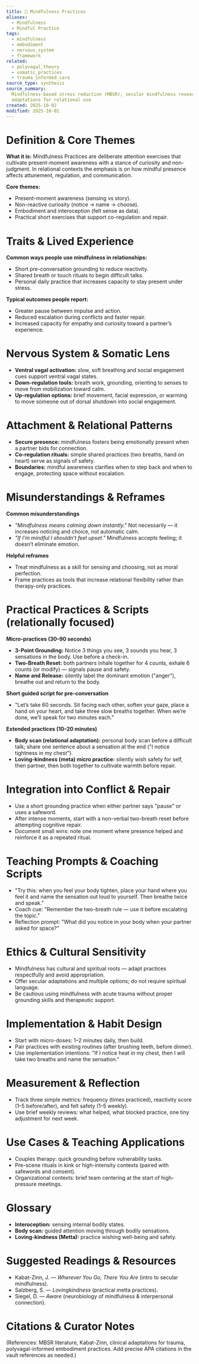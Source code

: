 ```yaml
---
title: 🧘 Mindfulness Practices
aliases:
  - Mindfulness
  - Mindful Practice
tags:
  - mindfulness
  - embodiment
  - nervous_system
  - framework
related:
  - polyvagal_theory
  - somatic_practices
  - trauma_informed_care
source_type: synthesis
source_summary:
  Mindfulness-based stress reduction (MBSR), secular mindfulness research, and clinical
  adaptations for relational use
created: 2025-10-02
modified: 2025-10-02
---
```


<!-- @format -->

# Definition & Core Themes

**What it is:** Mindfulness Practices are deliberate attention exercises that cultivate
present-moment awareness with a stance of curiosity and non-judgment. In relational
contexts the emphasis is on how mindful presence affects attunement, regulation, and
communication.

**Core themes:**

- Present-moment awareness (sensing vs story).
- Non-reactive curiosity (notice → name → choose).
- Embodiment and interoception (felt sense as data).
- Practical short exercises that support co-regulation and repair.

# Traits & Lived Experience

**Common ways people use mindfulness in relationships:**

- Short pre-conversation grounding to reduce reactivity.
- Shared breath or touch rituals to begin difficult talks.
- Personal daily practice that increases capacity to stay present under stress.

**Typical outcomes people report:**

- Greater pause between impulse and action.
- Reduced escalation during conflicts and faster repair.
- Increased capacity for empathy and curiosity toward a partner’s experience.

# Nervous System & Somatic Lens

- **Ventral vagal activation:** slow, soft breathing and social engagement cues support
  ventral vagal states.
- **Down-regulation tools:** breath work, grounding, orienting to senses to move from
  mobilization toward calm.
- **Up-regulation options:** brief movement, facial expression, or warming to move
  someone out of dorsal shutdown into social engagement.

# Attachment & Relational Patterns

- **Secure presence:** mindfulness fosters being emotionally present when a partner bids
  for connection.
- **Co-regulation rituals:** simple shared practices (two breaths, hand on heart) serve
  as signals of safety.
- **Boundaries:** mindful awareness clarifies when to step back and when to engage,
  protecting space without escalation.

# Misunderstandings & Reframes

**Common misunderstandings**

- _"Mindfulness means calming down instantly."_ Not necessarily — it increases noticing
  and choice, not automatic calm.
- _"If I’m mindful I shouldn’t feel upset."_ Mindfulness accepts feeling; it doesn’t
  eliminate emotion.

**Helpful reframes**

- Treat mindfulness as a skill for sensing and choosing, not as moral perfection.
- Frame practices as tools that increase relational flexibility rather than therapy-only
  practices.

# Practical Practices & Scripts (relationally focused)

**Micro-practices (30–90 seconds)**

- **3-Point Grounding:** Notice 3 things you see, 3 sounds you hear, 3 sensations in the
  body. Use before a check-in.
- **Two-Breath Reset:** both partners inhale together for 4 counts, exhale 6 counts (or
  modify) — signals pause and safety.
- **Name and Release:** silently label the dominant emotion ("anger"), breathe out and
  return to the body.

**Short guided script for pre-conversation**

- "Let’s take 60 seconds. Sit facing each other, soften your gaze, place a hand on your
  heart, and take three slow breaths together. When we’re done, we’ll speak for two
  minutes each."

**Extended practices (10–20 minutes)**

- **Body scan (relational adaptation):** personal body scan before a difficult talk;
  share one sentence about a sensation at the end ("I notice tightness in my chest").
- **Loving-kindness (meta) micro practice:** silently wish safety for self, then
  partner, then both together to cultivate warmth before repair.

# Integration into Conflict & Repair

- Use a short grounding practice when either partner says "pause" or uses a safeword.
- After intense moments, start with a non-verbal two-breath reset before attempting
  cognitive repair.
- Document small wins: note one moment where presence helped and reinforce it as a
  repeated ritual.

# Teaching Prompts & Coaching Scripts

- "Try this: when you feel your body tighten, place your hand where you feel it and name
  the sensation out loud to yourself. Then breathe twice and speak."
- Coach cue: "Remember the two-breath rule — use it before escalating the topic."
- Reflection prompt: "What did you notice in your body when your partner asked for
  space?"

# Ethics & Cultural Sensitivity

- Mindfulness has cultural and spiritual roots — adapt practices respectfully and avoid
  appropriation.
- Offer secular adaptations and multiple options; do not require spiritual language.
- Be cautious using mindfulness with acute trauma without proper grounding skills and
  therapeutic support.

# Implementation & Habit Design

- Start with micro-doses: 1–2 minutes daily, then build.
- Pair practices with existing routines (after brushing teeth, before dinner).
- Use implementation intentions: "If I notice heat in my chest, then I will take two
  breaths and name the sensation."

# Measurement & Reflection

- Track three simple metrics: frequency (times practiced), reactivity score (1–5
  before/after), and felt safety (1–5 weekly).
- Use brief weekly reviews: what helped, what blocked practice, one tiny adjustment for
  next week.

# Use Cases & Teaching Applications

- Couples therapy: quick grounding before vulnerability tasks.
- Pre-scene rituals in kink or high-intensity contexts (paired with safewords and
  consent).
- Organizational contexts: brief team centering at the start of high-pressure meetings.

# Glossary

- **Interoception:** sensing internal bodily states.
- **Body scan:** guided attention moving through bodily sensations.
- **Loving-kindness (Metta):** practice wishing well-being and safety.

# Suggested Readings & Resources

- Kabat-Zinn, J. — _Wherever You Go, There You Are_ (intro to secular mindfulness).
- Salzberg, S. — _Lovingkindness_ (practical metta practices).
- Siegel, D. — _Aware_ (neurobiology of mindfulness & interpersonal connection).

# Citations & Curator Notes

(References: MBSR literature, Kabat-Zinn, clinical adaptations for trauma,
polyvagal-informed embodiment practices. Add precise APA citations in the vault
references as needed.)
